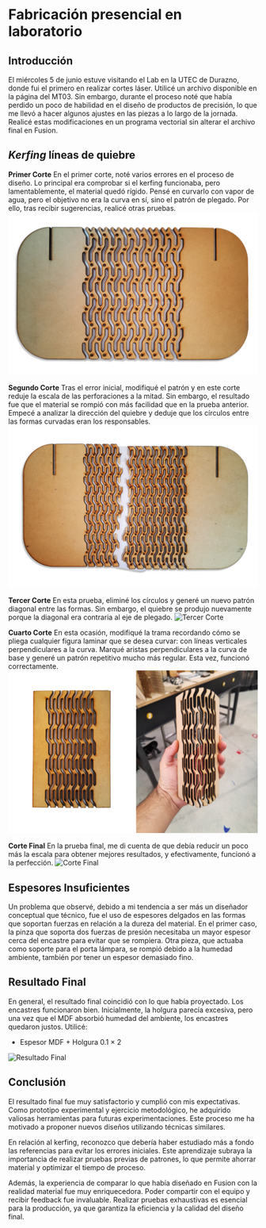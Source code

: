 
# Fabricación presencial en laboratorio

## Introducción

El miércoles 5 de junio estuve visitando el Lab en la UTEC de Durazno, donde fui el primero en realizar cortes láser. Utilicé un archivo disponible en la página del MT03. Sin embargo, durante el proceso noté que había perdido un poco de habilidad en el diseño de productos de precisión, lo que me llevó a hacer algunos ajustes en las piezas a lo largo de la jornada. Realicé estas modificaciones en un programa vectorial sin alterar el archivo final en Fusion.

## _Kerfing_ líneas de quiebre

**Primer Corte**
En el primer corte, noté varios errores en el proceso de diseño. Lo principal era comprobar si el kerfing funcionaba, pero lamentablemente, el material quedó rígido. Pensé en curvarlo con vapor de agua, pero el objetivo no era la curva en sí, sino el patrón de plegado. Por ello, tras recibir sugerencias, realicé otras pruebas.
![primer corte ](../images/MT03/01_primer_corte.png)

**Segundo Corte**
Tras el error inicial, modifiqué el patrón y en este corte reduje la escala de las perforaciones a la mitad. Sin embargo, el resultado fue que el material se rompió con más facilidad que en la prueba anterior. Empecé a analizar la dirección del quiebre y deduje que los círculos entre las formas curvadas eran los responsables.
![Segundo Corte](../images/MT03/02_seg_corte.png)

**Tercer Corte**
En esta prueba, eliminé los círculos y generé un nuevo patrón diagonal entre las formas. Sin embargo, el quiebre se produjo nuevamente porque la diagonal era contraria al eje de plegado.
![Tercer Corte](../images/MT03/03_ter_corte.png)

**Cuarto Corte**
En esta ocasión, modifiqué la trama recordando cómo se pliega cualquier figura laminar que se desea curvar: con líneas verticales perpendiculares a la curva. Marqué aristas perpendiculares a la curva de base y generé un patrón repetitivo mucho más regular. Esta vez, funcionó correctamente.
![Cuarto Corte](../images/MT03/04_cuarto_corte.png)

**Corte Final**
En la prueba final, me di cuenta de que debía reducir un poco más la escala para obtener mejores resultados, y efectivamente, funcionó a la perfección.
![Corte Final](../images/MT03/05_quinto_corte.png)


## Espesores Insuficientes
Un problema que observé, debido a mi tendencia a ser más un diseñador conceptual que técnico, fue el uso de espesores delgados en las formas que soportan fuerzas en relación a la dureza del material. En el primer caso, la pinza que soporta dos fuerzas de presión necesitaba un mayor espesor cerca del encastre para evitar que se rompiera. Otra pieza, que actuaba como soporte para el porta lámpara, se rompió debido a la humedad ambiente, también por tener un espesor demasiado fino.

## Resultado Final
En general, el resultado final coincidió con lo que había proyectado. Los encastres funcionaron bien. Inicialmente, la holgura parecía excesiva, pero una vez que el MDF absorbió humedad del ambiente, los encastres quedaron justos.
Utilicé:

- Espesor MDF + Holgura 0.1 × 2

![Resultado Final](../images/MT03/06_final.png)

## Conclusión

El resultado final fue muy satisfactorio y cumplió con mis expectativas. Como prototipo experimental y ejercicio metodológico, he adquirido valiosas herramientas para futuras experimentaciones. Este proceso me ha motivado a proponer nuevos diseños utilizando técnicas similares.

En relación al kerfing, reconozco que debería haber estudiado más a fondo las referencias para evitar los errores iniciales. Este aprendizaje subraya la importancia de realizar pruebas previas de patrones, lo que permite ahorrar material y optimizar el tiempo de proceso.

Además, la experiencia de comparar lo que había diseñado en Fusion con la realidad material fue muy enriquecedora. Poder compartir con el equipo y recibir feedback fue invaluable. Realizar pruebas exhaustivas es esencial para la producción, ya que garantiza la eficiencia y la calidad del diseño final.
